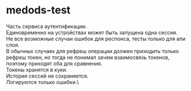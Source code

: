 # medods-test

Часть сервиса аутентификации.\
Единовременно на устройствах может быть запущена одна сессия.\
Не все возможные случаи ошибок для респонса, тесты только для апи слоя.\
В обычных случаях для рефреш операции должен приходить только рефреш токен, но тогда не понимал зачем взаимосвязь токенов, поэтому приходят оба для сравнения.\
Токены хранятся в куки.\
История сессий не сохраняется.\
Логируются только ошибки.\


